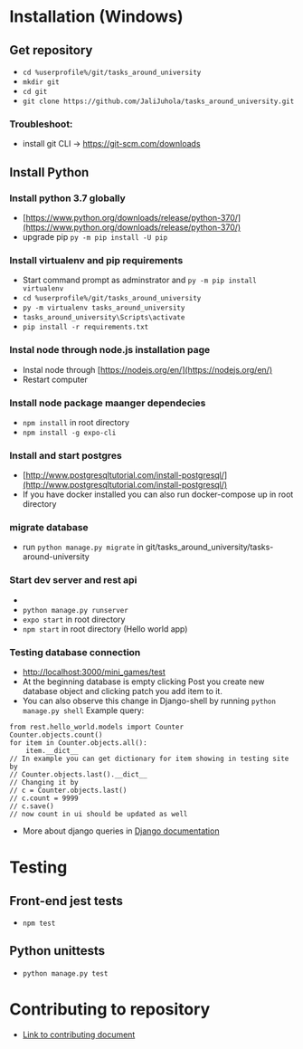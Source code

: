 # Installation (Windows)
## Get repository
- ```cd %userprofile%/git/tasks_around_university```
- ```mkdir git```
- ```cd git```
- ```git clone https://github.com/JaliJuhola/tasks_around_university.git```
### Troubleshoot:
- install git CLI -> https://git-scm.com/downloads
## Install Python 
### Install python 3.7 globally
- [https://www.python.org/downloads/release/python-370/](https://www.python.org/downloads/release/python-370/)
- upgrade pip ```py -m pip install -U pip```
### Install virtualenv and pip requirements
- Start command prompt as adminstrator and ```py -m pip install virtualenv```
- ```cd %userprofile%/git/tasks_around_university```
- ```py -m virtualenv tasks_around_university```
- ```tasks_around_university\Scripts\activate```
- ```pip install -r requirements.txt```
###  Instal node through node.js installation page
- Instal node through [https://nodejs.org/en/](https://nodejs.org/en/)
- Restart computer
### Install node package maanger dependecies
- ```npm install``` in root directory
- ```npm install -g expo-cli```

### Install and start postgres
- [http://www.postgresqltutorial.com/install-postgresql/](http://www.postgresqltutorial.com/install-postgresql/)
- If you have docker installed you can also run docker-compose up in root directory
### migrate database
- run ```python manage.py migrate``` in git/tasks_around_university/tasks-around-university
### Start dev server and rest api
- 
- ```python manage.py runserver```
- ```expo start``` in root directory
- ```npm start``` in root directory (Hello world app)

### Testing database connection
- [http://localhost:3000/mini_games/test](http://localhost:3000/mini_games/test) 
- At the beginning database is empty clicking Post you create new database object and clicking patch you add item to it.
- You can also observe this change in Django-shell by running ```python manage.py shell``` 
Example query:
```
from rest.hello_world.models import Counter
Counter.objects.count()
for item in Counter.objects.all():
    item.__dict__
// In example you can get dictionary for item showing in testing site by
// Counter.objects.last().__dict__
// Changing it by
// c = Counter.objects.last() 
// c.count = 9999
// c.save()
// now count in ui should be updated as well
``` 
- More about django queries in [Django documentation](https://docs.djangoproject.com/en/2.1/topics/db/queries/)

# Testing

## Front-end jest tests
- ```npm test```

## Python unittests
- ```python manage.py test```

# Contributing to repository
- [Link to contributing document](CONTRIBUTING.md)